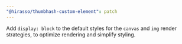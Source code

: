 ```yaml
---
"@hirasso/thumbhash-custom-element": patch
---
```


Add `display: block` to the default styles for the `canvas` and `img` render strategies, to optimize rendering and simplify styling.
